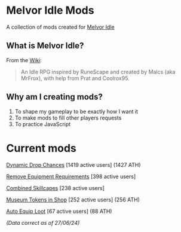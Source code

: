 # Melvor Idle Mods
A collection of mods created for [Melvor Idle](https://melvoridle.com/)

## What is Melvor Idle?
From the [Wiki](https://wiki.melvoridle.com/w/Main_Page):
>An Idle RPG inspired by RuneScape and created by Malcs (aka MrFrux), with help from Prat and Coolrox95.

## Why am I creating mods?
1. To shape my gameplay to be exactly how I want it
2. To make mods to fill other players requests
3. To practice JavaScript

# Current mods
[Dynamic Drop Chances](https://mod.io/g/melvoridle/m/dynamic-drop-chances)
[1419 active users] (1427 ATH)

[Remove Equipment Requirements](https://mod.io/g/melvoridle/m/remove-equipment-requirements)
[398 active users]

[Combined Skillcapes](https://mod.io/g/melvoridle/m/combined-skillcapes)
[238 active users]

[Museum Tokens in Shop](https://mod.io/g/melvoridle/m/museum-tokens-in-shop)
[252 active users] (256 ATH)

[Auto Equip Loot](https://mod.io/g/melvoridle/m/auto-equip-loot)
[67 active users] (88 ATH)

*(Data correct as of 27/06/24)*